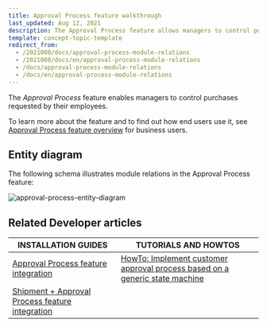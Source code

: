 ```yaml
---
title: Approval Process feature walkthrough
last_updated: Aug 12, 2021
description: The Approval Process feature allows managers to control purchases requested by their employees
template: concept-topic-template
redirect_from:
  - /2021080/docs/approval-process-module-relations
  - /2021080/docs/en/approval-process-module-relations
  - /docs/approval-process-module-relations
  - /docs/en/approval-process-module-relations
---
```


The _Approval Process_ feature enables managers to control purchases requested by their employees.


To learn more about the feature and to find out how end users use it, see [Approval Process feature overview](/docs/scos/user/features/{{page.version}}/approval-process-feature-overview.html) for business users.


## Entity diagram

The following schema illustrates module relations in the Approval Process feature:

<div class="width-100">

![approval-process-entity-diagram](https://spryker.s3.eu-central-1.amazonaws.com/docs/Features/Workflow+%26+Process+Management/Approval+Process/Approval+Process+Feature+Overview/approval-process-schema.png)

</div>


## Related Developer articles

|INSTALLATION GUIDES  | TUTORIALS AND HOWTOS |
|---------|---------|
| [Approval Process feature integration](/docs/scos/dev/feature-integration-guides/{{page.version}}/glue-api/glue-api-alternative-products-feature-integration.html) | [HowTo: Implement customer approval process based on a generic state machine](/docs/scos/dev/tutorials-and-howtos/howtos/feature-howtos/howto-implement-customer-approval-process-based-on-a-generic-state-machine.html)  |
| [Shipment + Approval Process feature integration](/docs/scos/dev/feature-integration-guides/{{page.version}}/shipment-approval-process-feature-integration.html)  |   |
